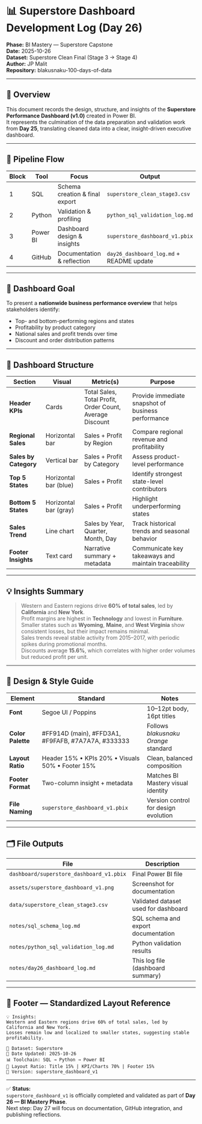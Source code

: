 # 📊 Superstore Dashboard Development Log (Day 26)
**Phase:** BI Mastery — Superstore Capstone  
**Date:** 2025-10-26  
**Dataset:** Superstore Clean Final (Stage 3 → Stage 4)  
**Author:** JP Malit  
**Repository:** blakusnaku-100-days-of-data  

---

## 🧭 Overview
This document records the design, structure, and insights of the **Superstore Performance Dashboard (v1.0)** created in Power BI.  
It represents the culmination of the data preparation and validation work from **Day 25**, translating cleaned data into a clear, insight-driven executive dashboard.

---

## 🔁 Pipeline Flow
| Block | Tool | Focus | Output |
|-------|------|--------|--------|
| 1 | SQL | Schema creation & final export | `superstore_clean_stage3.csv` |
| 2 | Python | Validation & profiling | `python_sql_validation_log.md` |
| 3 | Power BI | Dashboard design & insights | `superstore_dashboard_v1.pbix` |
| 4 | GitHub | Documentation & reflection | `day26_dashboard_log.md` + README update |

---

## 🎯 Dashboard Goal
To present a **nationwide business performance overview** that helps stakeholders identify:
- Top- and bottom-performing regions and states  
- Profitability by product category  
- National sales and profit trends over time  
- Discount and order distribution patterns  

---

## 🧱 Dashboard Structure

| Section | Visual | Metric(s) | Purpose |
|----------|---------|------------|----------|
| **Header KPIs** | Cards | Total Sales, Total Profit, Order Count, Average Discount | Provide immediate snapshot of business performance |
| **Regional Sales** | Horizontal bar | Sales + Profit by Region | Compare regional revenue and profitability |
| **Sales by Category** | Vertical bar | Sales + Profit by Category | Assess product-level performance |
| **Top 5 States** | Horizontal bar (blue) | Sales + Profit | Identify strongest state-level contributors |
| **Bottom 5 States** | Horizontal bar (gray) | Sales + Profit | Highlight underperforming states |
| **Sales Trend** | Line chart | Sales by Year, Quarter, Month, Day | Track historical trends and seasonal behavior |
| **Footer Insights** | Text card | Narrative summary + metadata | Communicate key takeaways and maintain traceability |

---

## 💡 Insights Summary
> Western and Eastern regions drive **60% of total sales**, led by **California** and **New York**.  
> Profit margins are highest in **Technology** and lowest in **Furniture**.  
> Smaller states such as **Wyoming**, **Maine**, and **West Virginia** show consistent losses, but their impact remains minimal.  
> Sales trends reveal stable activity from 2015–2017, with periodic spikes during promotional months.  
> Discounts average **15.6%**, which correlates with higher order volumes but reduced profit per unit.

---

## 🧩 Design & Style Guide
| Element | Standard | Notes |
|----------|-----------|-------|
| **Font** | Segoe UI / Poppins | 10–12pt body, 16pt titles |
| **Color Palette** | #FF914D (main), #FFD3A1, #F9FAFB, #7A7A7A, #333333 | Follows *blakusnaku Orange* standard |
| **Layout Ratio** | Header 15% • KPIs 20% • Visuals 50% • Footer 15% | Clean, balanced composition |
| **Footer Format** | Two-column insight + metadata | Matches BI Mastery visual identity |
| **File Naming** | `superstore_dashboard_v1.pbix` | Version control for design evolution |

---

## 🗂️ File Outputs
| File | Description |
|------|-------------|
| `dashboard/superstore_dashboard_v1.pbix` | Final Power BI file |
| `assets/superstore_dashboard_v1.png` | Screenshot for documentation |
| `data/superstore_clean_stage3.csv` | Validated dataset used for dashboard |
| `notes/sql_schema_log.md` | SQL schema and export documentation |
| `notes/python_sql_validation_log.md` | Python validation results |
| `notes/day26_dashboard_log.md` | This log file (dashboard summary) |

---

## 🧠 Footer — Standardized Layout Reference
```
💡 Insights:
Western and Eastern regions drive 60% of total sales, led by California and New York.
Losses remain low and localized to smaller states, suggesting stable profitability.

📂 Dataset: Superstore
📅 Date Updated: 2025-10-26
📊 Toolchain: SQL → Python → Power BI
🧭 Layout Ratio: Title 15% | KPI/Charts 70% | Footer 15%
📁 Version: superstore_dashboard_v1
```

---

✅ **Status:**  
`superstore_dashboard_v1` is officially completed and validated as part of **Day 26 — BI Mastery Phase**.  
Next step: Day 27 will focus on documentation, GitHub integration, and publishing reflections.


